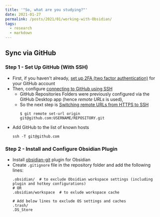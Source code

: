 ```yaml
---
title: '"So, what are you studying?"'
date: 2021-01-27
permalink: /posts/2021/01/working-with-Obsidian/
tags:
  - research
  - markdown
---
```


## Sync via GitHub

### Step 1 - Set Up GitHub (With SSH)
- First, if you haven't already, [set up 2FA (two factor authentication)](https://docs.github.com/en/github/authenticating-to-github/configuring-two-factor-authentication) for your GitHub account
- Then, configure [connecting to GitHub using SSH](https://docs.github.com/en/github/authenticating-to-github/connecting-to-github-with-ssh)
	- GitHub Repositories Folders were previously configured via the GitHub Desktop app (hence *remote URLs* is used), 
	- So the next step is [Switching remote URLs from HTTPS to SSH](https://docs.github.com/en/github/using-git/changing-a-remotes-url#switching-remote-urls-from-https-to-ssh)
		```shell
		$ git remote set-url origin git@github.com:USERNAME/REPOSITORY.git
		```
- Add GitHub to the list of known hosts 
	```
	ssh -T git@github.com
	```

### Step 2 - Install and Configure Obsidian Plugin
- Install [obsidian-git](https://github.com/denolehov/obsidian-git) plugin for Obsidian 
- Create `.gitignore` file in the repository folder and add the following lines:
	```
	.obsidian/  # to exclude Obsidian workspace settings (including plugin and hotkey configurations)
	# OR
	.obsidian/workspace  # to exlude workspace cache

	# Add below lines to exclude OS settings and caches
	.trash/
	.DS_Store
	```





